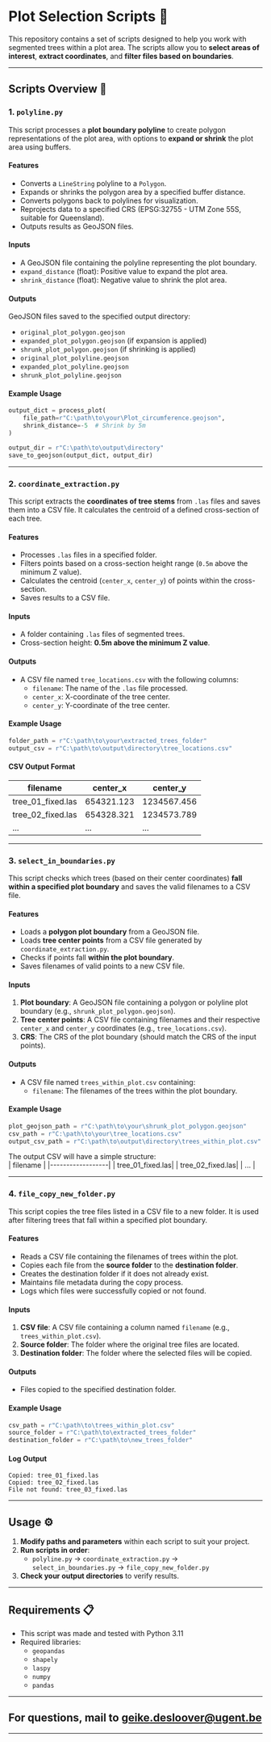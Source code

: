 # Plot Selection Scripts 🌳

This repository contains a set of scripts designed to help you work with segmented trees within a plot area. The scripts allow you to **select areas of interest**, **extract coordinates**, and **filter files based on boundaries**.  

---

## Scripts Overview 📂  

### 1. `polyline.py`  
This script processes a **plot boundary polyline** to create polygon representations of the plot area, with options to **expand or shrink** the plot area using buffers.  

#### Features  
- Converts a `LineString` polyline to a `Polygon`.  
- Expands or shrinks the polygon area by a specified buffer distance.  
- Converts polygons back to polylines for visualization.  
- Reprojects data to a specified CRS (EPSG:32755 - UTM Zone 55S, suitable for Queensland).  
- Outputs results as GeoJSON files.  

#### Inputs  
- A GeoJSON file containing the polyline representing the plot boundary.  
- `expand_distance` (float): Positive value to expand the plot area.  
- `shrink_distance` (float): Negative value to shrink the plot area.  

#### Outputs  
GeoJSON files saved to the specified output directory:  
- `original_plot_polygon.geojson`  
- `expanded_plot_polygon.geojson` (if expansion is applied)  
- `shrunk_plot_polygon.geojson` (if shrinking is applied)  
- `original_plot_polyline.geojson`  
- `expanded_plot_polyline.geojson`  
- `shrunk_plot_polyline.geojson`  

#### Example Usage  
```python
output_dict = process_plot(
    file_path=r"C:\path\to\your\Plot_circumference.geojson",
    shrink_distance=-5  # Shrink by 5m
)

output_dir = r"C:\path\to\output\directory"
save_to_geojson(output_dict, output_dir)
```

---

### 2. `coordinate_extraction.py`  
This script extracts the **coordinates of tree stems** from `.las` files and saves them into a CSV file. It calculates the centroid of a defined cross-section of each tree.

#### Features  
- Processes `.las` files in a specified folder.  
- Filters points based on a cross-section height range (`0.5m` above the minimum Z value).  
- Calculates the centroid (`center_x`, `center_y`) of points within the cross-section.  
- Saves results to a CSV file.  

#### Inputs  
- A folder containing `.las` files of segmented trees.  
- Cross-section height: **0.5m above the minimum Z value**.  

#### Outputs  
- A CSV file named `tree_locations.csv` with the following columns:  
  - `filename`: The name of the `.las` file processed.  
  - `center_x`: X-coordinate of the tree center.  
  - `center_y`: Y-coordinate of the tree center.  

#### Example Usage  
```python
folder_path = r"C:\path\to\your\extracted_trees_folder"
output_csv = r"C:\path\to\output\directory\tree_locations.csv"
```

#### CSV Output Format  
| filename         | center_x   | center_y   |
|------------------|------------|------------|
| tree_01_fixed.las| 654321.123  | 1234567.456 |
| tree_02_fixed.las| 654328.321  | 1234573.789 |
| ...              | ...         | ...         |

---

### 3. `select_in_boundaries.py`  
This script checks which trees (based on their center coordinates) **fall within a specified plot boundary** and saves the valid filenames to a CSV file.  

#### Features  
- Loads a **polygon plot boundary** from a GeoJSON file.  
- Loads **tree center points** from a CSV file generated by `coordinate_extraction.py`.  
- Checks if points fall **within the plot boundary**.  
- Saves filenames of valid points to a new CSV file.  

#### Inputs  
1. **Plot boundary**: A GeoJSON file containing a polygon or polyline plot boundary (e.g., `shrunk_plot_polygon.geojson`).  
2. **Tree center points**: A CSV file containing filenames and their respective `center_x` and `center_y` coordinates (e.g., `tree_locations.csv`).  
3. **CRS**: The CRS of the plot boundary (should match the CRS of the input points).  

#### Outputs  
- A CSV file named `trees_within_plot.csv` containing:  
  - `filename`: The filenames of the trees within the plot boundary.  

#### Example Usage  
```python
plot_geojson_path = r"C:\path\to\your\shrunk_plot_polygon.geojson"
csv_path = r"C:\path\to\your\tree_locations.csv"
output_csv_path = r"C:\path\to\output\directory\trees_within_plot.csv"
```

The output CSV will have a simple structure:  
| filename         |
|------------------|
| tree_01_fixed.las|
| tree_02_fixed.las|
| ...              |

---

### 4. `file_copy_new_folder.py`  
This script copies the tree files listed in a CSV file to a new folder. It is used after filtering trees that fall within a specified plot boundary.  

#### Features  
- Reads a CSV file containing the filenames of trees within the plot.  
- Copies each file from the **source folder** to the **destination folder**.  
- Creates the destination folder if it does not already exist.  
- Maintains file metadata during the copy process.  
- Logs which files were successfully copied or not found.  

#### Inputs  
1. **CSV file**: A CSV file containing a column named `filename` (e.g., `trees_within_plot.csv`).  
2. **Source folder**: The folder where the original tree files are located.  
3. **Destination folder**: The folder where the selected files will be copied.  

#### Outputs  
- Files copied to the specified destination folder.  

#### Example Usage  
```python
csv_path = r"C:\path\to\trees_within_plot.csv"
source_folder = r"C:\path\to\extracted_trees_folder"
destination_folder = r"C:\path\to\new_trees_folder"
```

#### Log Output  
```
Copied: tree_01_fixed.las  
Copied: tree_02_fixed.las  
File not found: tree_03_fixed.las  
```

---

## Usage ⚙️  
1. **Modify paths and parameters** within each script to suit your project.  
2. **Run scripts in order**:  
   - `polyline.py` → `coordinate_extraction.py` → `select_in_boundaries.py` → `file_copy_new_folder.py`  
3. **Check your output directories** to verify results.  

---

## Requirements 📋  
- This script was made and tested with Python 3.11
- Required libraries:  
  - `geopandas`  
  - `shapely`  
  - `laspy`  
  - `numpy`  
  - `pandas`  

---

## For questions, mail to geike.desloover@ugent.be

---
